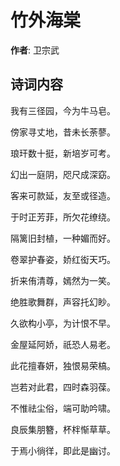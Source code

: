# 竹外海棠

**作者**: 卫宗武

## 诗词内容

我有三径园，今为牛马皂。

傍家寻丈地，昔未长荼蓼。

琅玕数十挺，新培岁可考。

幻出一庭阴，咫尺成深窈。

客来可款延，友至或径造。

于时正芳菲，所欠花缭绕。

隔篱旧封植，一种媚而好。

卷翠护春姿，娇红衒天巧。

折来侑清尊，嫣然为一笑。

绝胜歌舞群，声容托幻眇。

久欲构小亭，为计恨不早。

金屋延阿娇，祇恐人易老。

此花擅春妍，独恨易荣槁。

岂若对此君，四时森羽葆。

不惟祛尘俗，端可助吟啸。

良辰集朋簪，杯柈惭草草。

于焉小徜徉，即此是幽讨。

